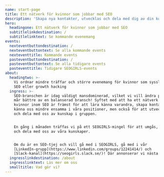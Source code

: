 ```yaml
---
name: start-page
title: Ett nätverk för kvinnor som jobbar med SEO
description: 'Skapa nya kontakter, utvecklas och dela med dig av din kunskap.'
hero:
  headingone: Ett nätverk för kvinnor som jobbar med SEO
  subtitlelinkdestination: /
  subtitlelinktext: Se kommande evenemang
events:
  nexteventbuttondestination: /
  nexteventbuttontext: Se alla kommande events
  nexteventtitle: Kommande events
  pasteventbuttondestination: /
  pasteventbuttontext: Se alla tidigare events
  pasteventtitle: Tidigare SEOGIRLS-events
about:
  headingtwo: >-
    Vi ordnar mindre träffar och större evenemang för kvinnor som sysslar med
    SEO eller growth hacking
  ingress: >-
    SEO-branschen är idag väldigt mansdominerad, vilket vi vill ändra på. Alla
    mår bättre av en balanserad bransch! Syftet med att ha ett nätverk för bara
    kvinnor inom SEO är främst för att lära känna varandra, skapa kontakter och
    känna oss mindre ensamma i våra positioner, men också för att utveckla oss
    och dela med oss av kunskap i gruppen.


    En gång i månaden träffas vi på ett SEOGIRLS-mingel för att umgås, nätverka
    och dela med oss av våra kunskaper.


    Om du är en SEO-tjej och vill gå med i SEOGIRLS, gå med i vår
    [LinkedIn-grupp](https://www.linkedin.com/groups/12241414/) och
    [Slack-kanal](https://seogirls.slack.se/)! Där annonserar vi nästa event.
  ingresslinkdestination: /about
  ingresslinktext: Läs mer om oss
  smalltitle: Vad gör vi?
---
```


